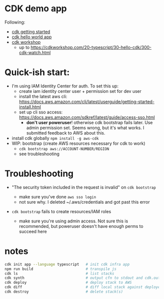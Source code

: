 # CDK demo app

Following:

- [cdk getting started](https://docs.aws.amazon.com/cdk/v2/guide/getting_started.html)
- [cdk hello world app](https://docs.aws.amazon.com/cdk/v2/guide/hello_world.html)
- [cdk workshop](https://cdkworkshop.com/)
    - up to https://cdkworkshop.com/20-typescript/30-hello-cdk/300-cdk-watch.html

# Quick-ish start:
- I'm using IAM Identity Center for auth. To set this up:
    - create iam identity center user + permission set for dev user
    - install the latest aws cli: https://docs.aws.amazon.com/cli/latest/userguide/getting-started-install.html
    - set up cli sso access: https://docs.aws.amazon.com/sdkref/latest/guide/access-sso.html
        - **don't user poweruser**! otherwise cdk bootstrap fails later. Use
          admin permission set. Seems wrong, but it's what works. I submitted
          feedback to AWS about this.
- install cdk globally `npm install -g aws-cdk`
- WIP: bootstrap (create AWS resources necessary for cdk to work)
    - `cdk bootstrap aws://ACCOUNT-NUMBER/REGION`
    - see troubleshooting

# Troubleshooting
- "The security token included in the request is invalid" on `cdk bootstrap`
    - make sure you've done `aws sso login`
    - not sure why. I deleted ~/.aws/credentials and got past this error

- `cdk bootstrap` fails to create resources/IAM roles
    - make sure you're using admin access. Not sure this is recommended, but
      poweruser doesn't have enough perms to succeed here

# notes
```sh
cdk init app --language typescript   # init cdk infra app
npm run build                        # transpile js
cdk ls                               # list stacks
cdk synth                            # output cfn to stdout and cdk.out/
cdk deploy                           # deploy stack to AWS
cdk diff                             # diff local stack against deployed stack
cdk destroy                          # delete stack(s)
```
